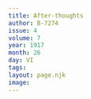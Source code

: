 ```yaml
---
title: After-thoughts
author: B-7274
issue: 4
volume: 7
year: 1917
month: 26
day: VI
tags:
layout: page.njk
image:
---
```

